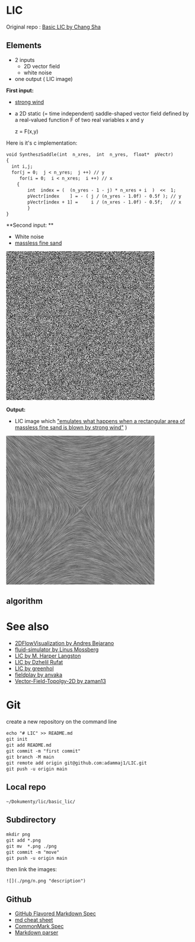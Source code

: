 # LIC

Original repo : [Basic LIC by Chang Sha](https://github.com/pkuwwt/LIC/blob/master/basic_lic.c)

## Elements
* 2 inputs 
  * 2D vector field
  * white noise 
* one output ( LIC image)



__First input:__
* [strong wind](http://www.zhanpingliu.org/research/flowvis/LIC/LIC.htm) 
* a 2D static (=  time independent) saddle-shaped vector field  defined by a real-valued function F of two real variables x and y

  z = F(x,y)


Here is it's c implementation: 
```
void SyntheszSaddle(int  n_xres,  int  n_yres,  float*  pVectr)
{
  int i,j; 
  for(j = 0;  j < n_yres;  j ++) // y
     for(i = 0;  i < n_xres;  i ++) // x
  	{ 
   		int  index = (  (n_yres - 1 - j) * n_xres + i  )  <<  1;
   		pVectr[index    ] = - ( j / (n_yres - 1.0f) - 0.5f ); // y
   		pVectr[index + 1] =     i / (n_xres - 1.0f) - 0.5f;   // x 
     	} 
}

```

**Second input: **
* White noise  
* [massless fine sand](http://www.zhanpingliu.org/research/flowvis/LIC/LIC.htm)   

![](./png/noise.png "noise")  


**Output:**
* LIC image which ["emulates what happens when a rectangular area of massless fine sand is blown by strong wind"](http://www.zhanpingliu.org/research/flowvis/LIC/LIC.htm) )  
   
![](./png/LIC.png "LIC")  


## algorithm 


# See also
* [2DFlowVisualization by Andres Bejarano](https://github.com/andresbejarano/2DFlowVisualization)
* [fluid-simulator by Linus Mossberg](https://github.com/linusmossberg/fluid-simulator)
* [LIC by M. Harper Langston](https://github.com/harperlangston/LIC)
* [LIC by  Dzhelil Rufat](https://github.com/drufat/licpy)
* [LIC by greenhol](https://github.com/greenhol/deLICious)
* [fieldplay by anvaka](https://github.com/anvaka/fieldplay)
* [Vector-Field-Topolgy-2D by zaman13](https://github.com/zaman13/Vector-Field-Topolgy-2D)




# Git

create a new repository on the command line
```
echo "# LIC" >> README.md
git init
git add README.md
git commit -m "first commit"
git branch -M main
git remote add origin git@github.com:adammaj1/LIC.git
git push -u origin main
```
## Local repo
```
~/Dokumenty/lic/basic_lic/ 

```




## Subdirectory

```git
mkdir png
git add *.png
git mv  *.png ./png
git commit -m "move"
git push -u origin main
```
then link the images:

```txt
![](./png/n.png "description") 

```


## Github
* [GitHub Flavored Markdown Spec](https://github.github.com/gfm/)
* [md cheat sheet](http://mdcheatsheet.com/)
* [CommonMark Spec](https://spec.commonmark.org)
* [Markdown parser ](https://markdown-it.github.io/)
